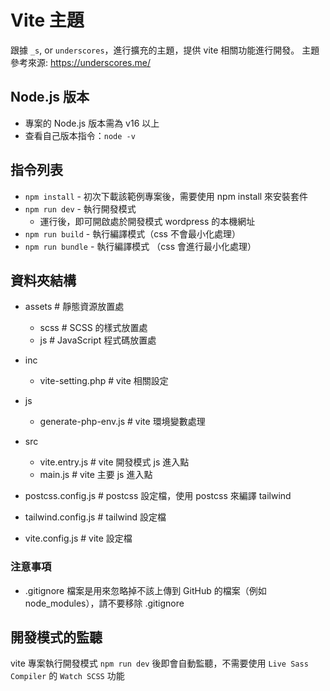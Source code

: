 # Vite 主題
跟據 `_s`, or `underscores`，進行擴充的主題，提供 vite 相關功能進行開發。 
主題參考來源: https://underscores.me/

## Node.js 版本
  - 專案的 Node.js 版本需為 v16 以上
  - 查看自己版本指令：`node -v`


## 指令列表
- `npm install` - 初次下載該範例專案後，需要使用 npm install 來安裝套件
- `npm run dev` - 執行開發模式
  - 運行後，即可開啟處於開發模式 wordpress 的本機網址
- `npm run build` - 執行編譯模式（css 不會最小化處理）
- `npm run bundle` - 執行編譯模式 （css 會進行最小化處理）

## 資料夾結構
  - assets # 靜態資源放置處
    - scss # SCSS 的樣式放置處
    - js # JavaScript 程式碼放置處

  - inc 
    - vite-setting.php # vite 相關設定

  - js 
    - generate-php-env.js # vite 環境變數處理

  - src
    - vite.entry.js # vite 開發模式 js 進入點
    - main.js # vite 主要 js 進入點

  - postcss.config.js # postcss 設定檔，使用 postcss 來編譯 tailwind

  - tailwind.config.js # tailwind 設定檔

  - vite.config.js # vite 設定檔

### 注意事項
- .gitignore 檔案是用來忽略掉不該上傳到 GitHub 的檔案（例如 node_modules），請不要移除 .gitignore

## 開發模式的監聽
vite 專案執行開發模式 `npm run dev` 後即會自動監聽，不需要使用 `Live Sass Compiler` 的 `Watch SCSS` 功能